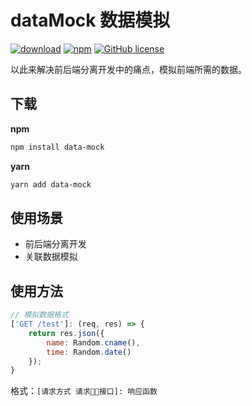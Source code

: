 # dataMock 数据模拟

[![download](https://img.shields.io/npm/dm/data-mock.svg)](https://www.npmjs.com/search?q=data-mock)
[![npm](https://img.shields.io/npm/v/data-mock.svg)](https://www.npmjs.com/search?q=data-mock)
[![GitHub license](https://img.shields.io/badge/license-MIT-blue.svg)](https://github.com/zhouzuchuan/data-mock/master/LICENSE)

以此来解决前后端分离开发中的痛点，模拟前端所需的数据。

## 下载

**npm**

```bash
npm install data-mock
```

**yarn**

```bash
yarn add data-mock
```

## 使用场景

-   前后端分离开发
-   关联数据模拟

## 使用方法

```js
// 模拟数据格式
['GET /test']: (req, res) => {
    return res.json({
        name: Random.cname(),
        time: Random.date()
    });
}
```

格式：`[请求方式 请求接口]: 响应函数`
